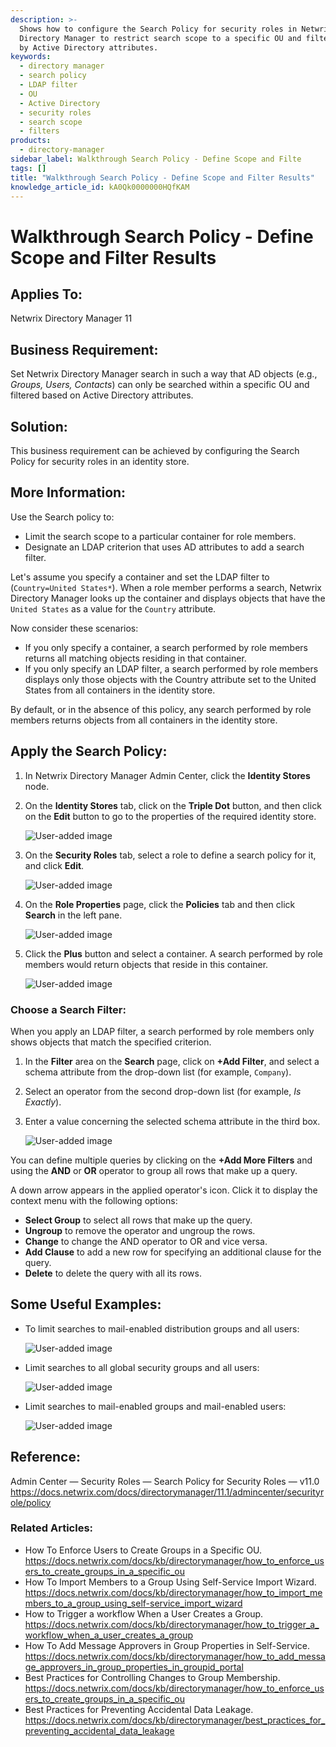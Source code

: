 ```yaml
---
description: >-
  Shows how to configure the Search Policy for security roles in Netwrix
  Directory Manager to restrict search scope to a specific OU and filter results
  by Active Directory attributes.
keywords:
  - directory manager
  - search policy
  - LDAP filter
  - OU
  - Active Directory
  - security roles
  - search scope
  - filters
products:
  - directory-manager
sidebar_label: Walkthrough Search Policy - Define Scope and Filte
tags: []
title: "Walkthrough Search Policy - Define Scope and Filter Results"
knowledge_article_id: kA0Qk0000000HQfKAM
---
```


# Walkthrough Search Policy - Define Scope and Filter Results

## Applies To:
Netwrix Directory Manager 11

## Business Requirement:
Set Netwrix Directory Manager search in such a way that AD objects (e.g., *Groups, Users, Contacts*) can only be searched within a specific OU and filtered based on Active Directory attributes.

## Solution:
This business requirement can be achieved by configuring the Search Policy for security roles in an identity store.

## More Information:
Use the Search policy to:

- Limit the search scope to a particular container for role members.
- Designate an LDAP criterion that uses AD attributes to add a search filter.

Let's assume you specify a container and set the LDAP filter to (`Country=United States*`). When a role member performs a search, Netwrix Directory Manager looks up the container and displays objects that have the `United States` as a value for the `Country` attribute.

Now consider these scenarios:

- If you only specify a container, a search performed by role members returns all matching objects residing in that container.
- If you only specify an LDAP filter, a search performed by role members displays only those objects with the Country attribute set to the United States from all containers in the identity store.

By default, or in the absence of this policy, any search performed by role members returns objects from all containers in the identity store.

## Apply the Search Policy:
1. In Netwrix Directory Manager Admin Center, click the **Identity Stores** node.
2. On the **Identity Stores** tab, click on the **Triple Dot** button, and then click on the **Edit** button to go to the properties of the required identity store.

   ![User-added image](images/ka0Qk000000Dg1R_0EMQk000001eu1K.png)

3. On the **Security Roles** tab, select a role to define a search policy for it, and click **Edit**.

   ![User-added image](images/ka0Qk000000Dg1R_0EMQk000001f0gD.png)

4. On the **Role Properties** page, click the **Policies** tab and then click **Search** in the left pane.

   ![User-added image](images/ka0Qk000000Dg1R_0EMQk000001ezqc.png)

5. Click the **Plus** button and select a container. A search performed by role members would return objects that reside in this container.

   ![User-added image](images/ka0Qk000000Dg1R_0EMQk000001f0pt.png)

### Choose a Search Filter:
When you apply an LDAP filter, a search performed by role members only shows objects that match the specified criterion.

1. In the **Filter** area on the **Search** page, click on **+Add Filter**, and select a schema attribute from the drop-down list (for example, `Company`).
2. Select an operator from the second drop-down list (for example, *Is Exactly*).
3. Enter a value concerning the selected schema attribute in the third box.

   ![User-added image](images/ka0Qk000000Dg1R_0EMQk000001ezDu.png)

You can define multiple queries by clicking on the **+Add More Filters** and using the **AND** or **OR** operator to group all rows that make up a query.

A down arrow appears in the applied operator's icon. Click it to display the context menu with the following options:

- **Select Group** to select all rows that make up the query.
- **Ungroup** to remove the operator and ungroup the rows.
- **Change** to change the AND operator to OR and vice versa.
- **Add Clause** to add a new row for specifying an additional clause for the query.
- **Delete** to delete the query with all its rows.

## Some Useful Examples:
- To limit searches to mail-enabled distribution groups and all users:

  ![User-added image](images/ka0Qk000000Dg1R_0EMQk000001exAU.png)

- Limit searches to all global security groups and all users:

  ![User-added image](images/ka0Qk000000Dg1R_0EMQk000001evqG.png)

- Limit searches to mail-enabled groups and mail-enabled users:

  ![User-added image](images/ka0Qk000000Dg1R_0EMQk000001f1KX.png)

## Reference:
Admin Center — Security Roles — Search Policy for Security Roles — v11.0  
https://docs.netwrix.com/docs/directorymanager/11.1/admincenter/securityrole/policy

### Related Articles:
- How To Enforce Users to Create Groups in a Specific OU.  
  https://docs.netwrix.com/docs/kb/directorymanager/how_to_enforce_users_to_create_groups_in_a_specific_ou
- How To Import Members to a Group Using Self-Service Import Wizard.  
  https://docs.netwrix.com/docs/kb/directorymanager/how_to_import_members_to_a_group_using_self-service_import_wizard
- How to Trigger a workflow When a User Сreates a Group.  
  https://docs.netwrix.com/docs/kb/directorymanager/how_to_trigger_a_workflow_when_a_user_сreates_a_group
- How To Add Message Approvers in Group Properties in Self-Service.  
  https://docs.netwrix.com/docs/kb/directorymanager/how_to_add_message_approvers_in_group_properties_in_groupid_portal
- Best Practices for Controlling Changes to Group Membership.  
  https://docs.netwrix.com/docs/kb/directorymanager/how_to_enforce_users_to_create_groups_in_a_specific_ou
- Best Practices for Preventing Accidental Data Leakage.  
  https://docs.netwrix.com/docs/kb/directorymanager/best_practices_for_preventing_accidental_data_leakage
